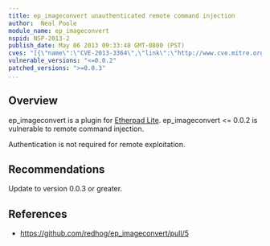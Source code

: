 ```yaml
---
title: ep_imageconvert unauthenticated remote command injection
author:  Neal Poole
module_name: ep_imageconvert
nspid: NSP-2013-2
publish_date: May 06 2013 09:33:48 GMT-0800 (PST) 
cves: "[{\"name\":\"CVE-2013-3364\",\"link\":\"http://www.cve.mitre.org/cgi-bin/cvename.cgi?name=2013-3364\"},{\"name\":\"CVE-2013-7380\",\"link\":\"http://cve.mitre.org/cgi-bin/cvename.cgi?name=CVE-2013-7380\"}]"
vulnerable_versions: "<=0.0.2"
patched_versions: ">=0.0.3"
...
```


## Overview

ep_imageconvert is a plugin for [Etherpad Lite](https://github.com/ether/etherpad-lite). ep_imageconvert <= 0.0.2 is vulnerable to remote command injection. 

Authentication is not required for remote exploitation.


## Recommendations

Update to version 0.0.3 or greater.

## References
- https://github.com/redhog/ep_imageconvert/pull/5
 
